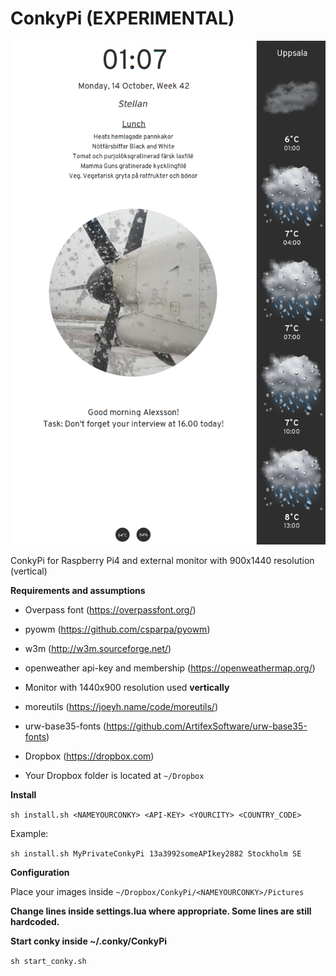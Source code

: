 # ConkyPi (EXPERIMENTAL)
![alt tag](https://github.com/xexpanderx/ConkyPi/blob/master/screenshot.png)

ConkyPi for Raspberry Pi4 and external monitor with 900x1440 resolution (vertical)

<b>Requirements and assumptions</b>

- Overpass font (https://overpassfont.org/)
- pyowm (https://github.com/csparpa/pyowm)
- w3m (http://w3m.sourceforge.net/)
- openweather api-key and membership (https://openweathermap.org/)
- Monitor with 1440x900 resolution used <b> vertically </b>
- moreutils (https://joeyh.name/code/moreutils/)
- urw-base35-fonts (https://github.com/ArtifexSoftware/urw-base35-fonts) 


- Dropbox (https://dropbox.com)

- Your Dropbox folder is located at `~/Dropbox`

<b>Install</b>

`sh install.sh <NAMEYOURCONKY> <API-KEY> <YOURCITY> <COUNTRY_CODE>`

Example:

`sh install.sh MyPrivateConkyPi 13a3992someAPIkey2882 Stockholm SE`

<b>Configuration</b>

Place your images inside `~/Dropbox/ConkyPi/<NAMEYOURCONKY>/Pictures`

<b>Change lines inside settings.lua where appropriate. Some lines are still hardcoded.</b>

<b>Start conky inside ~/.conky/ConkyPi</b>

`sh start_conky.sh`
